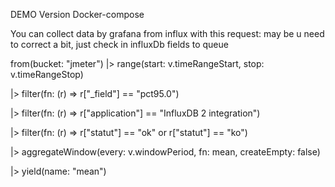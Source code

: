 DEMO Version 
Docker-compose

You can collect data by grafana from influx with this request:
may be u need to correct a bit, just check in influxDb fields to queue

from(bucket: "jmeter")
  |> range(start: v.timeRangeStart, stop: v.timeRangeStop)
 
  |> filter(fn: (r) => r["_field"] == "pct95.0")
 
  |> filter(fn: (r) => r["application"] == "InfluxDB 2 integration")
 
  |> filter(fn: (r) => r["statut"] == "ok" or r["statut"] == "ko")
 
  |> aggregateWindow(every: v.windowPeriod, fn: mean, createEmpty: false)
 
  |> yield(name: "mean")
 
